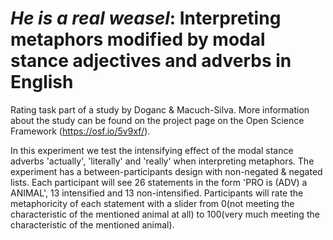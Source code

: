 
# *He is a real weasel*: Interpreting metaphors modified by modal stance adjectives and adverbs in English

Rating task part of a study by Doganc & Macuch-Silva. More information about the study can be found on the project page on the Open Science Framework (https://osf.io/5v9xf/).

In this experiment we test the intensifying effect of the modal stance adverbs 'actually', 'literally' and 'really' when interpreting metaphors.
The experiment has a between-participants design with non-negated & negated lists. Each participant will see 26 statements in the form 'PRO is (ADV) a ANIMAL', 13 intensified and 13 non-intensified. Participants will rate the metaphoricity of each statement with a slider from 0(not meeting the characteristic of the mentioned animal at all) to 100(very much meeting the characteristic of the mentioned animal). 
